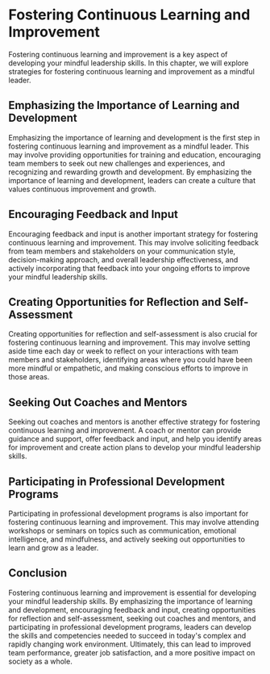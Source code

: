 Fostering Continuous Learning and Improvement
===================================================================================================

Fostering continuous learning and improvement is a key aspect of developing your mindful leadership skills. In this chapter, we will explore strategies for fostering continuous learning and improvement as a mindful leader.

Emphasizing the Importance of Learning and Development
------------------------------------------------------

Emphasizing the importance of learning and development is the first step in fostering continuous learning and improvement as a mindful leader. This may involve providing opportunities for training and education, encouraging team members to seek out new challenges and experiences, and recognizing and rewarding growth and development. By emphasizing the importance of learning and development, leaders can create a culture that values continuous improvement and growth.

Encouraging Feedback and Input
------------------------------

Encouraging feedback and input is another important strategy for fostering continuous learning and improvement. This may involve soliciting feedback from team members and stakeholders on your communication style, decision-making approach, and overall leadership effectiveness, and actively incorporating that feedback into your ongoing efforts to improve your mindful leadership skills.

Creating Opportunities for Reflection and Self-Assessment
---------------------------------------------------------

Creating opportunities for reflection and self-assessment is also crucial for fostering continuous learning and improvement. This may involve setting aside time each day or week to reflect on your interactions with team members and stakeholders, identifying areas where you could have been more mindful or empathetic, and making conscious efforts to improve in those areas.

Seeking Out Coaches and Mentors
-------------------------------

Seeking out coaches and mentors is another effective strategy for fostering continuous learning and improvement. A coach or mentor can provide guidance and support, offer feedback and input, and help you identify areas for improvement and create action plans to develop your mindful leadership skills.

Participating in Professional Development Programs
--------------------------------------------------

Participating in professional development programs is also important for fostering continuous learning and improvement. This may involve attending workshops or seminars on topics such as communication, emotional intelligence, and mindfulness, and actively seeking out opportunities to learn and grow as a leader.

Conclusion
----------

Fostering continuous learning and improvement is essential for developing your mindful leadership skills. By emphasizing the importance of learning and development, encouraging feedback and input, creating opportunities for reflection and self-assessment, seeking out coaches and mentors, and participating in professional development programs, leaders can develop the skills and competencies needed to succeed in today's complex and rapidly changing work environment. Ultimately, this can lead to improved team performance, greater job satisfaction, and a more positive impact on society as a whole.
